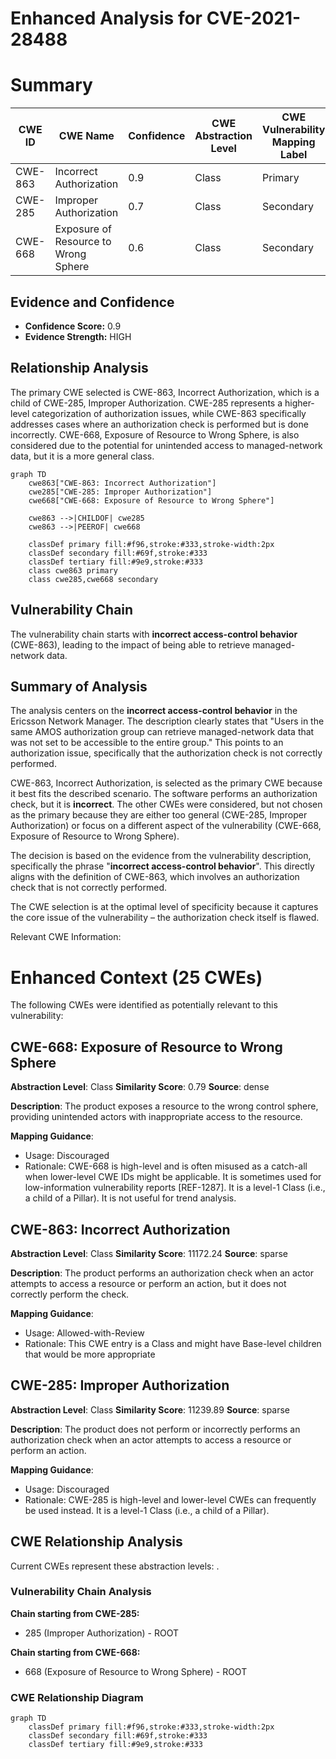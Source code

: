 # Enhanced Analysis for CVE-2021-28488

# Summary
| CWE ID | CWE Name | Confidence | CWE Abstraction Level | CWE Vulnerability Mapping Label | CWE-Vulnerability Mapping Notes |
|---|---|---|---|---|---|
| CWE-863 | Incorrect Authorization | 0.9 | Class | Primary | Allowed-with-Review |
| CWE-285 | Improper Authorization | 0.7 | Class | Secondary | Discouraged |
| CWE-668 | Exposure of Resource to Wrong Sphere | 0.6 | Class | Secondary | Discouraged |

## Evidence and Confidence

*   **Confidence Score:** 0.9
*   **Evidence Strength:** HIGH

## Relationship Analysis
The primary CWE selected is CWE-863, Incorrect Authorization, which is a child of CWE-285, Improper Authorization. CWE-285 represents a higher-level categorization of authorization issues, while CWE-863 specifically addresses cases where an authorization check is performed but is done incorrectly. CWE-668, Exposure of Resource to Wrong Sphere, is also considered due to the potential for unintended access to managed-network data, but it is a more general class.

```mermaid
graph TD
    cwe863["CWE-863: Incorrect Authorization"]
    cwe285["CWE-285: Improper Authorization"]
    cwe668["CWE-668: Exposure of Resource to Wrong Sphere"]
    
    cwe863 -->|CHILDOF| cwe285
    cwe863 -->|PEEROF| cwe668

    classDef primary fill:#f96,stroke:#333,stroke-width:2px
    classDef secondary fill:#69f,stroke:#333
    classDef tertiary fill:#9e9,stroke:#333
    class cwe863 primary
    class cwe285,cwe668 secondary
```

## Vulnerability Chain
The vulnerability chain starts with **incorrect access-control behavior** (CWE-863), leading to the impact of being able to retrieve managed-network data.

## Summary of Analysis
The analysis centers on the **incorrect access-control behavior** in the Ericsson Network Manager. The description clearly states that "Users in the same AMOS authorization group can retrieve managed-network data that was not set to be accessible to the entire group." This points to an authorization issue, specifically that the authorization check is not correctly performed.

CWE-863, Incorrect Authorization, is selected as the primary CWE because it best fits the described scenario. The software performs an authorization check, but it is **incorrect**. The other CWEs were considered, but not chosen as the primary because they are either too general (CWE-285, Improper Authorization) or focus on a different aspect of the vulnerability (CWE-668, Exposure of Resource to Wrong Sphere).

The decision is based on the evidence from the vulnerability description, specifically the phrase "**incorrect access-control behavior**". This directly aligns with the definition of CWE-863, which involves an authorization check that is not correctly performed.

The CWE selection is at the optimal level of specificity because it captures the core issue of the vulnerability – the authorization check itself is flawed.

Relevant CWE Information:

# Enhanced Context (25 CWEs)
The following CWEs were identified as potentially relevant to this vulnerability:

## CWE-668: Exposure of Resource to Wrong Sphere
**Abstraction Level**: Class
**Similarity Score**: 0.79
**Source**: dense

**Description**:
The product exposes a resource to the wrong control sphere, providing unintended actors with inappropriate access to the resource.

**Mapping Guidance**:
- Usage: Discouraged
- Rationale: CWE-668 is high-level and is often misused as a catch-all when lower-level CWE IDs might be applicable. It is sometimes used for low-information vulnerability reports [REF-1287]. It is a level-1 Class (i.e., a child of a Pillar). It is not useful for trend analysis.

## CWE-863: Incorrect Authorization
**Abstraction Level**: Class
**Similarity Score**: 11172.24
**Source**: sparse

**Description**:
The product performs an authorization check when an actor attempts to access a resource or perform an action, but it does not correctly perform the check.

**Mapping Guidance**:
- Usage: Allowed-with-Review
- Rationale: This CWE entry is a Class and might have Base-level children that would be more appropriate

## CWE-285: Improper Authorization
**Abstraction Level**: Class
**Similarity Score**: 11239.89
**Source**: sparse

**Description**:
The product does not perform or incorrectly performs an authorization check when an actor attempts to access a resource or perform an action.

**Mapping Guidance**:
- Usage: Discouraged
- Rationale: CWE-285 is high-level and lower-level CWEs can frequently be used instead. It is a level-1 Class (i.e., a child of a Pillar).


## CWE Relationship Analysis

Current CWEs represent these abstraction levels: .


### Vulnerability Chain Analysis

**Chain starting from CWE-285:**
- 285 (Improper Authorization) - ROOT


**Chain starting from CWE-668:**
- 668 (Exposure of Resource to Wrong Sphere) - ROOT



### CWE Relationship Diagram

```mermaid
graph TD
    classDef primary fill:#f96,stroke:#333,stroke-width:2px
    classDef secondary fill:#69f,stroke:#333
    classDef tertiary fill:#9e9,stroke:#333
```